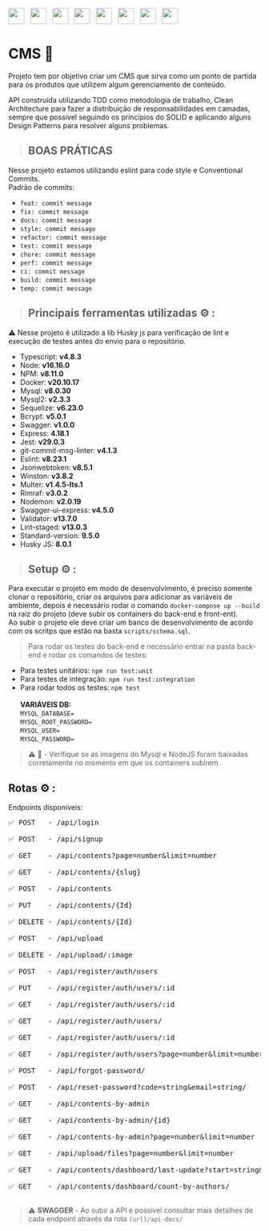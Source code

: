 <img height="32" width="32" src="https://cdn.jsdelivr.net/npm/simple-icons@v7/icons/typescript.svg" />&nbsp;&nbsp;
<img height="32" width="32" src="https://cdn.jsdelivr.net/npm/simple-icons@v7/icons/npm.svg" />&nbsp;&nbsp;
<img height="32" width="32" src="https://cdn.jsdelivr.net/npm/simple-icons@v7/icons/nodedotjs.svg" />&nbsp;&nbsp;
<img height="32" width="32" src="https://cdn.jsdelivr.net/npm/simple-icons@v7/icons/docker.svg" />&nbsp;&nbsp;
<img height="32" width="32" src="https://cdn.jsdelivr.net/npm/simple-icons@v7/icons/mysql.svg" />&nbsp;&nbsp;
<img height="32" width="32" src="https://cdn.jsdelivr.net/npm/simple-icons@v7/icons/jest.svg" />&nbsp;&nbsp;
<img height="32" width="32" src="https://cdn.jsdelivr.net/npm/simple-icons@v7/icons/swagger.svg" />&nbsp;&nbsp;
<img height="32" width="32" src="https://cdn.jsdelivr.net/npm/simple-icons@v7/icons/sequelize.svg" />&nbsp;&nbsp;
<br>

# CMS 🚀

Projeto tem por objetivo criar um CMS que sirva como um ponto de partida para os produtos que utilizem algum gerenciamento de conteúdo.

API construída utilizando TDD como metodologia de trabalho, Clean Architecture para fazer a distribuição de responsabilidades em camadas, sempre que possível seguindo os princípios do SOLID e aplicando alguns Design Patterns para resolver alguns problemas.
> ## BOAS PRÁTICAS

Nesse projeto estamos utilizando eslint para code style e Conventional Commits.<br>
Padrão de commits:
- `feat: commit message`
- `fix: commit message`
- `docs: commit message`
- `style: commit message`
- `refactor: commit message`
- `test: commit message`
- `chore: commit message`
- `perf: commit message`
- `ci: commit message`
- `build: commit message`
- `temp: commit message`


>  ## Principais ferramentas utilizadas ⚙️ :

⚠️ Nesse projeto é utilizado a lib Husky js para verificação de lint e execução de testes antes do envio para o repositório.
* Typescript: **v4.8.3**
* Node: **v16.16.0**
* NPM: **v8.11.0**
* Docker: **v20.10.17**
* Mysql: **v8.0.30**
* Mysql2: **v2.3.3**
* Sequelize: **v6.23.0**
* Bcrypt: **v5.0.1**
* Swagger: **v1.0.0**
* Express: **4.18.1**
* Jest: **v29.0.3**
* git-commit-msg-linter: **v4.1.3**
* Eslint: **v8.23.1**
* Jsonwebtoken: **v8.5.1**
* Winston: **v3.8.2**
* Multer: **v1.4.5-lts.1**
* Rimraf: **v3.0.2**
* Nodemon: **v2.0.19**
* Swagger-ui-express: **v4.5.0**
* Validator: **v13.7.0**
* Lint-staged: **v13.0.3**
* Standard-version: **9.5.0**
* Husky JS: **8.0.1**

>  ## Setup ⚙️ :

Para executar o projeto em modo de desenvolvimento, é preciso somente clonar o repositório, criar os arquivos para adicionar as variáveis de ambiente, depois é necessário rodar o comando `docker-compose up --build` na raiz do projeto (deve subir os containers do back-end e front-ent). <br>
Ao subir o projeto ele deve criar um banco de desenvolvimento de acordo com os scritps que estão na basta `scripts/schema.sql`. <br>


> Para rodar os testes do back-end é necessário entrar na pasta back-end e rodar os comandos de testes:
* Para testes unitários: `npm run test:unit`
* Para testes de integração: `npm run test:integration`
* Para rodar todos os testes: `npm test` <br><br>
**VARIÁVEIS DB:** <br>
`MYSQL_DATABASE=`<br>
`MYSQL_ROOT_PASSWORD=`<br>
`MYSQL_USER=`<br>
`MYSQL_PASSWORD=`<br>

> ⚠️  🐳   -  Verifique se as imagens do Mysql e NodeJS foram baixadas corretamente no momento em que os containers subirem.


## Rotas ⚙️ :

Endpoints disponíveis:
<pre>
✅ POST   - /api/login<br>
✅ POST   - /api/signup<br>
✅ GET    - /api/contents?page=number&limit=number<br>
✅ GET    - /api/contents/{slug}<br>
✅ POST   - /api/contents<br>
✅ PUT    - /api/contents/{Id}<br>
✅ DELETE - /api/contents/{Id}<br>
✅ POST   - /api/upload<br>
✅ DELETE - /api/upload/:image<br>
✅ POST   - /api/register/auth/users<br>
✅ PUT    - /api/register/auth/users/:id<br>
✅ GET    - /api/register/auth/users/:id<br>
✅ GET    - /api/register/auth/users/<br>
✅ GET    - /api/register/auth/users/:id<br>
✅ GET    - /api/register/auth/users?page=number&limit=number<br>
✅ POST   - /api/forgot-password/<br>
✅ POST   - /api/reset-password?code=string&email=string/<br>
✅ GET    - /api/contents-by-admin<br>
✅ GET    - /api/contents-by-admin/{id}<br>
✅ GET    - /api/contents-by-admin?page=number&limit=number<br>
✅ GET    - /api/upload/files?page=number&limit=number<br>
✅ GET    - /api/contents/dashboard/last-update?start=string&end=string&orientation=string&orderBy=string<br>
✅ GET    - /api/contents/dashboard/count-by-authors/<br>
</pre>

> ⚠️  **SWAGGER**  -  Ao subir a API é possível consultar mais detalhes de cada endpoint através da rota `(url)/api-docs/`
